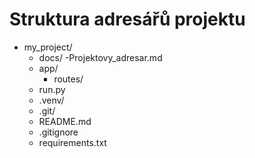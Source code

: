# Struktura adresářů projektu

- my_project/
  - docs/
    -Projektovy_adresar.md
  - app/
    - routes/
  - run.py
  - .venv/
  - .git/
  - README.md
  - .gitignore
  - requirements.txt

